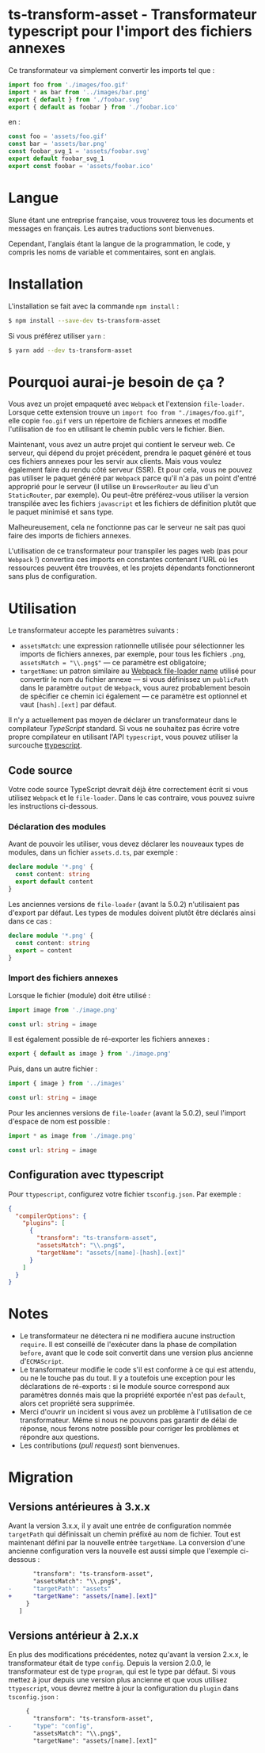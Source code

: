 # ts-transform-asset - Transformateur typescript pour l'import des fichiers annexes

Ce transformateur va simplement convertir les imports tel que :

```typescript
import foo from './images/foo.gif'
import * as bar from '../images/bar.png'
export { default } from './foobar.svg'
export { default as foobar } from './foobar.ico'
```

en :

```typescript
const foo = 'assets/foo.gif'
const bar = 'assets/bar.png'
const foobar_svg_1 = 'assets/foobar.svg'
export default foobar_svg_1
export const foobar = 'assets/foobar.ico'
```

# Langue

Slune étant une entreprise française, vous trouverez tous les documents et messages en français. Les autres traductions sont bienvenues.

Cependant, l'anglais étant la langue de la programmation, le code, y compris les noms de variable et commentaires, sont en anglais.

# Installation

L'installation se fait avec la commande `npm install` :

```bash
$ npm install --save-dev ts-transform-asset
```

Si vous préférez utiliser `yarn` :

```bash
$ yarn add --dev ts-transform-asset
```

# Pourquoi aurai-je besoin de ça ?

Vous avez un projet empaqueté avec `Webpack` et l'extension `file-loader`. Lorsque cette extension trouve un `import foo from "./images/foo.gif"`, elle copie `foo.gif` vers un répertoire de fichiers annexes et modifie l'utilisation de `foo` en utilisant le chemin public vers le fichier. Bien.

Maintenant, vous avez un autre projet qui contient le serveur web. Ce serveur, qui dépend du projet précédent, prendra le paquet généré et tous ces fichiers annexes pour les servir aux clients. Mais vous voulez également faire du rendu côté serveur (SSR). Et pour cela, vous ne pouvez pas utiliser le paquet généré par `Webpack` parce qu'il n'a pas un point d'entré approprié pour le serveur (il utilise un `BrowserRouter` au lieu d'un `StaticRouter`, par exemple). Ou peut-être préférez-vous utiliser la version transpilée avec les fichiers `javascript` et les fichiers de définition plutôt que le paquet minimisé et sans type.

Malheureusement, cela ne fonctionne pas car le serveur ne sait pas quoi faire des imports de fichiers annexes.

L'utilisation de ce transformateur pour transpiler les pages web (pas pour `Webpack` !) convertira ces imports en constantes contenant l'URL où les ressources peuvent être trouvées, et les projets dépendants fonctionneront sans plus de configuration.

# Utilisation

Le transformateur accepte les paramètres suivants :

- `assetsMatch`: une expression rationnelle utilisée pour sélectionner les imports de fichiers annexes, par exemple, pour tous les fichiers `.png`, `assetsMatch = "\\.png$"` — ce paramètre est obligatoire;
- `targetName`: un patron similaire au [Webpack file-loader name](https://webpack.js.org/loaders/file-loader/#name) utilisé pour convertir le nom du fichier annexe — si vous définissez un `publicPath` dans le paramètre `output` de `Webpack`, vous aurez probablement besoin de spécifier ce chemin ici également — ce paramètre est optionnel et vaut `[hash].[ext]` par défaut.

Il n'y a actuellement pas moyen de déclarer un transformateur dans le compilateur _TypeScript_ standard. Si vous ne souhaitez pas écrire votre propre compilateur en utilisant l'API `typescript`, vous pouvez utiliser la surcouche [ttypescript](https://www.npmjs.com/package/ttypescript).

## Code source

Votre code source TypeScript devrait déjà être correctement écrit si vous utilisez `Webpack` et le `file-loader`. Dans le cas contraire, vous pouvez suivre les instructions ci-dessous.

### Déclaration des modules

Avant de pouvoir les utiliser, vous devez déclarer les nouveaux types de modules, dans un fichier `assets.d.ts`, par exemple :

```typescript
declare module '*.png' {
  const content: string
  export default content
}
```

Les anciennes versions de `file-loader` (avant la 5.0.2) n'utilisaient pas d'export par défaut. Les types de modules doivent plutôt être déclarés ainsi dans ce cas :

```typescript
declare module '*.png' {
  const content: string
  export = content
}
```

### Import des fichiers annexes

Lorsque le fichier (module) doit être utilisé :

```typescript
import image from './image.png'

const url: string = image
```

Il est également possible de ré-exporter les fichiers annexes :

```typescript
export { default as image } from './image.png'
```

Puis, dans un autre fichier :

```typescript
import { image } from '../images'

const url: string = image
```

Pour les anciennes versions de `file-loader` (avant la 5.0.2), seul l'import d'espace de nom est possible :

```typescript
import * as image from './image.png'

const url: string = image
```

## Configuration avec ttypescript

Pour `ttypescript`, configurez votre fichier `tsconfig.json`. Par exemple :

```json
{
  "compilerOptions": {
    "plugins": [
      {
        "transform": "ts-transform-asset",
        "assetsMatch": "\\.png$",
        "targetName": "assets/[name]-[hash].[ext]"
      }
    ]
  }
}
```

# Notes

- Le transformateur ne détectera ni ne modifiera aucune instruction `require`. Il est conseillé de l'exécuter dans la phase de compilation `before`, avant que le code soit convertit dans une version plus ancienne d'`ECMAScript`.
- Le transformateur modifie le code s'il est conforme à ce qui est attendu, ou ne le touche pas du tout. Il y a toutefois une exception pour les déclarations de ré-exports : si le module source correspond aux paramètres donnés mais que la propriété exportée n'est pas `default`, alors cet propriété sera supprimée.
- Merci d'ouvrir un incident si vous avez un problème à l'utilisation de ce transformateur. Même si nous ne pouvons pas garantir de délai de réponse, nous ferons notre possible pour corriger les problèmes et répondre aux questions.
- Les contributions (_pull request_) sont bienvenues.

# Migration

## Versions antérieures à 3.x.x

Avant la version 3.x.x, il y avait une entrée de configuration nommée `targetPath` qui définissait un chemin préfixé au nom de fichier. Tout est maintenant défini par la nouvelle entrée `targetName`. La conversion d'une ancienne configuration vers la nouvelle est aussi simple que l'exemple ci-dessous :

```diff
       "transform": "ts-transform-asset",
       "assetsMatch": "\\.png$",
-      "targetPath": "assets"
+      "targetName": "assets/[name].[ext]"
     }
   ]
```

## Versions antérieur à 2.x.x

En plus des modifications précédentes, notez qu'avant la version 2.x.x, le transformateur était de type `config`. Depuis la version 2.0.0, le transformateur est de type `program`, qui est le type par défaut. Si vous mettez à jour depuis une version plus ancienne et que vous utilisez `ttypescript`, vous devrez mettre à jour la configuration du `plugin` dans `tsconfig.json` :

```diff
     {
       "transform": "ts-transform-asset",
-      "type": "config",
       "assetsMatch": "\\.png$",
       "targetName": "assets/[name].[ext]"
```
